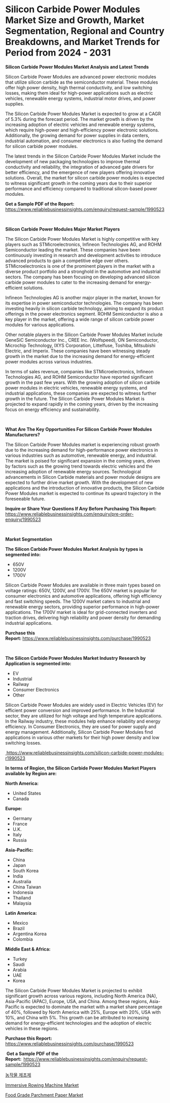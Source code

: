 <p><h1>Silicon Carbide Power Modules Market Size and Growth, Market Segmentation, Regional and Country Breakdowns, and Market Trends for Period from 2024 -  2031</h1></p><p><strong>Silicon Carbide Power Modules Market Analysis and Latest Trends</strong></p>
<p><p>Silicon Carbide Power Modules are advanced power electronic modules that utilize silicon carbide as the semiconductor material. These modules offer high power density, high thermal conductivity, and low switching losses, making them ideal for high-power applications such as electric vehicles, renewable energy systems, industrial motor drives, and power supplies.</p><p>The Silicon Carbide Power Modules Market is expected to grow at a CAGR of 5.3% during the forecast period. The market growth is driven by the increasing adoption of electric vehicles and renewable energy systems, which require high-power and high-efficiency power electronic solutions. Additionally, the growing demand for power supplies in data centers, industrial automation, and consumer electronics is also fueling the demand for silicon carbide power modules.</p><p>The latest trends in the Silicon Carbide Power Modules Market include the development of new packaging technologies to improve thermal conductivity and reliability, the integration of advanced gate drivers for better efficiency, and the emergence of new players offering innovative solutions. Overall, the market for silicon carbide power modules is expected to witness significant growth in the coming years due to their superior performance and efficiency compared to traditional silicon-based power modules.</p></p>
<p><strong>Get a Sample PDF of the Report:&nbsp;</strong> <a href="https://www.reliablebusinessinsights.com/enquiry/request-sample/1990523">https://www.reliablebusinessinsights.com/enquiry/request-sample/1990523</a></p>
<p>&nbsp;</p>
<p><strong>Silicon Carbide Power Modules Major Market Players</strong></p>
<p><p>The Silicon Carbide Power Modules Market is highly competitive with key players such as STMicroelectronics, Infineon Technologies AG, and ROHM Semiconductor leading the market. These companies have been continuously investing in research and development activities to introduce advanced products to gain a competitive edge over others. STMicroelectronics is one of the prominent players in the market with a diverse product portfolio and a stronghold in the automotive and industrial sectors. The company has been focusing on developing advanced silicon carbide power modules to cater to the increasing demand for energy-efficient solutions.</p><p>Infineon Technologies AG is another major player in the market, known for its expertise in power semiconductor technologies. The company has been investing heavily in silicon carbide technology, aiming to expand its product offerings in the power electronics segment. ROHM Semiconductor is also a key player in the market, offering a wide range of silicon carbide power modules for various applications.</p><p>Other notable players in the Silicon Carbide Power Modules Market include GeneSiC Semiconductor Inc., CREE Inc. (Wolfspeed), ON Semiconductor, Microchip Technology, IXYS Corporation, Littelfuse, Toshiba, Mitsubishi Electric, and Imperix. These companies have been witnessing steady growth in the market due to the increasing demand for energy-efficient power modules across various industries.</p><p>In terms of sales revenue, companies like STMicroelectronics, Infineon Technologies AG, and ROHM Semiconductor have reported significant growth in the past few years. With the growing adoption of silicon carbide power modules in electric vehicles, renewable energy systems, and industrial applications, these companies are expected to witness further growth in the future. The Silicon Carbide Power Modules Market is projected to expand rapidly in the coming years, driven by the increasing focus on energy efficiency and sustainability.</p></p>
<p>&nbsp;</p>
<p><strong>What Are The Key Opportunities For Silicon Carbide Power Modules Manufacturers?</strong></p>
<p><p>The Silicon Carbide Power Modules market is experiencing robust growth due to the increasing demand for high-performance power electronics in various industries such as automotive, renewable energy, and industrial. The market is poised for significant expansion in the coming years, driven by factors such as the growing trend towards electric vehicles and the increasing adoption of renewable energy sources. Technological advancements in Silicon Carbide materials and power module designs are expected to further drive market growth. With the development of new applications and the introduction of innovative products, the Silicon Carbide Power Modules market is expected to continue its upward trajectory in the foreseeable future.</p></p>
<p><strong>Inquire or Share Your Questions If Any Before Purchasing This Report:</strong> <a href="https://www.reliablebusinessinsights.com/enquiry/pre-order-enquiry/1990523">https://www.reliablebusinessinsights.com/enquiry/pre-order-enquiry/1990523</a></p>
<p>&nbsp;</p>
<p><strong>Market Segmentation</strong></p>
<p><strong>The Silicon Carbide Power Modules Market Analysis by types is segmented into:</strong></p>
<p><ul><li>650V</li><li>1200V</li><li>1700V</li></ul></p>
<p><p>Silicon Carbide Power Modules are available in three main types based on voltage ratings: 650V, 1200V, and 1700V. The 650V market is popular for consumer electronics and automotive applications, offering high efficiency and fast switching speeds. The 1200V market caters to industrial and renewable energy sectors, providing superior performance in high-power applications. The 1700V market is ideal for grid-connected inverters and traction drives, delivering high reliability and power density for demanding industrial applications.</p></p>
<p><strong>Purchase this Report:&nbsp;</strong><a href="https://www.reliablebusinessinsights.com/purchase/1990523">https://www.reliablebusinessinsights.com/purchase/1990523</a></p>
<p>&nbsp;</p>
<p><strong>The Silicon Carbide Power Modules Market Industry Research by Application is segmented into:</strong></p>
<p><ul><li>EV</li><li>Industrial</li><li>Railway</li><li>Consumer Electronics</li><li>Other</li></ul></p>
<p><p>Silicon Carbide Power Modules are widely used in Electric Vehicles (EV) for efficient power conversion and improved performance. In the Industrial sector, they are utilized for high voltage and high temperature applications. In the Railway industry, these modules help enhance reliability and energy efficiency. In Consumer Electronics, they are used for power supply and energy management. Additionally, Silicon Carbide Power Modules find applications in various other markets for their high power density and low switching losses.</p></p>
<p><a href="https://www.reliablebusinessinsights.com/silicon-carbide-power-modules-r1990523">&nbsp;https://www.reliablebusinessinsights.com/silicon-carbide-power-modules-r1990523</a></p>
<p><strong>In terms of Region, the Silicon Carbide Power Modules Market Players available by Region are:</strong></p>
<p>
    <p> <strong> North America: </strong>
        <ul>
            <li>United States</li>
            <li>Canada</li>
        </ul>
        </p> 
    <p> <strong> Europe: </strong>
        <ul>
            <li>Germany</li>
            <li>France</li>
            <li>U.K.</li>
            <li>Italy</li>
            <li>Russia</li>
        </ul>
        </p> 
    <p> <strong> Asia-Pacific: </strong>
        <ul>
            <li>China</li>
            <li>Japan</li>
            <li>South Korea</li>
            <li>India</li>
            <li>Australia</li>
            <li>China Taiwan</li>
            <li>Indonesia</li>
            <li>Thailand</li>
            <li>Malaysia</li>
        </ul>
        </p> 
    <p> <strong> Latin America: </strong>
        <ul>
            <li>Mexico</li>
            <li>Brazil</li>
            <li>Argentina Korea</li>
            <li>Colombia</li>
        </ul>
        </p> 
    <p> <strong> Middle East & Africa: </strong>
        <ul>
            <li>Turkey</li>
            <li>Saudi</li>
            <li>Arabia</li>
            <li>UAE</li>
            <li>Korea</li>
        </ul>
    </p>
    </p>
<p><p>The Silicon Carbide Power Modules Market is projected to exhibit significant growth across various regions, including North America (NA), Asia-Pacific (APAC), Europe, USA, and China. Among these regions, Asia-Pacific is expected to dominate the market with a market share percentage of 40%, followed by North America with 25%, Europe with 20%, USA with 10%, and China with 5%. This growth can be attributed to increasing demand for energy-efficient technologies and the adoption of electric vehicles in these regions.</p></p>
<p><strong>Purchase this Report: </strong><a href="https://www.reliablebusinessinsights.com/purchase/1990523">https://www.reliablebusinessinsights.com/purchase/1990523</a></p>
<p>&nbsp;<strong>Get a Sample PDF of the Report:&nbsp;&nbsp;</strong><a href="https://www.reliablebusinessinsights.com/enquiry/request-sample/1990523">https://www.reliablebusinessinsights.com/enquiry/request-sample/1990523</a></p>
<p><strong></strong></p>
<p><p><a href="https://github.com/sammyUltyylrich9067856/Market-Research-Report-List-2/blob/main/2727115155844.md">농작물 제초제</a></p><p><a href="https://github.com/sosoelmasry38/Market-Research-Report-List-1/blob/main/immersive-rowing-machine-market.md">Immersive Rowing Machine Market</a></p><p><a href="https://github.com/khkjaxbn36/Market-Research-Report-List-1/blob/main/food-grade-parchment-paper-market.md">Food Grade Parchment Paper Market</a></p></p>